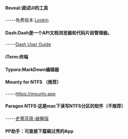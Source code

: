 

#### Reveal:调试UI的工具

-----免费版本 [Lookin](https://lookin.work)



#### Dash:Dash是一个API文档浏览器和代码片段管理器。

-----[Dash User Guide](https://kapeli.com/dash_guide)

#### iTerm:终端

#### Typora:MarkDown编辑器



#### Mounty for NTFS  （推荐）

-----https://mounty.app

#### Paragon NTFS:这是mac下读写NTFS分区的软件（不推荐）

-----[史蒂芬周-破解版](http://www.sdifen.com/paragonntfs15553.html)

#### PP助手：可直接下载砸过壳的App

